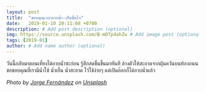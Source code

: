 ```yaml
---
layout: post
title:  "ขอบคุณเวลาอาบน้ำ-เย็นชื่นใจ"
date:   2019-01-10 20:11:08 +0700
description: # Add post description (optional)
img: https://source.unsplash.com/B-mDTp4ahZw # Add image post (optional)
tags: [2019-01]
author: # Add name author (optional)
---
```

วันนี้กลับมาตอนเที่ยงได้อาบน้ำซะก่อน รู้สึกสดชื่นขึ้นมาทันที ล้างตัวให้สะอาดจากฝุ่นควันบนท้องถนน ขอขอบคุณที่เรามีน้ำใช้ น้ำเย็น น้ำสะอาด ไว้ใช้ง่ายๆ แค่เปิดก๊อกก็ได้อาบน้ำแล้ว

*Photo by [Jorge Fernández](https://unsplash.com/@takemeout) on [Unsplash](https://unsplash.com/)*
